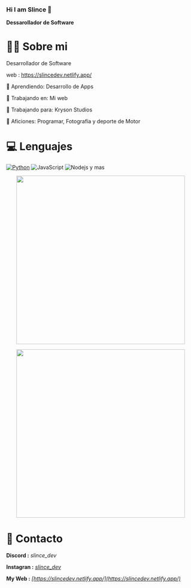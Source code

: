 ### Hi I am Slince 👋

**Dessarollador de Software**

# 🧑‍💻 Sobre mi 

Desarrollador de Software

web : https://slincedev.netlify.app/

🎈 Aprendiendo: Desarrollo de Apps

🔨 Trabajando en: Mi web

💼 Trabajando para: Kryson Studios

🎉 Aficiones: Programar, Fotografía y deporte de Motor

# 💻 Lenguajes 

<a href="https://www.python.org"><img alt="Python" src="https://img.shields.io/badge/Python-14354C?style=for-the-badge&logo=python&logoColor=white"></a>
<a herf = "https://github.com/SlinceDev" a>![JavaScript](https://img.shields.io/badge/javascript-%23323330.svg?style=for-the-badge&logo=javascript&logoColor=%23F7DF1E)</a>
<img alt="Nodejs" src="https://img.shields.io/badge/-Nodejs-43853d?style=flat-square&logo=Node.js&logoColor=white" /></a> y mas


 <p align="center">
	<img width="450em" src="https://github-readme-stats.vercel.app/api?username=formidablae&show_icons=true&include_all_commits=true&count_private=true&hide_border=true&theme=dark" />
</p>

<p align="center">
	<img width="450em" src="https://github-readme-stats.vercel.app/api/top-langs/?username=formidablae&layout=compact&custom_title=Most%20used%20languages&langs_count=10&include_all_commits=true&hide_progress=false&hide_border=true&theme=dark&hide=">
</p>



# 📩 Contacto

**Discord :**  *slince_dev*

**Instagran :**  *[slince_dev](https://www.instagram.com/slince_dev/)*

**My Web :**  *[https://slincedev.netlify.app/](https://slincedev.netlify.app/)*

